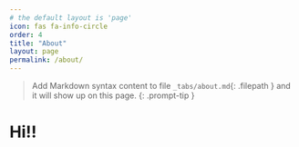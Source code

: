 ```yaml
---
# the default layout is 'page'
icon: fas fa-info-circle
order: 4
title: "About"
layout: page
permalink: /about/
---
```


> Add Markdown syntax content to file `_tabs/about.md`{: .filepath } and it will show up on this page.
{: .prompt-tip }

# Hi!!